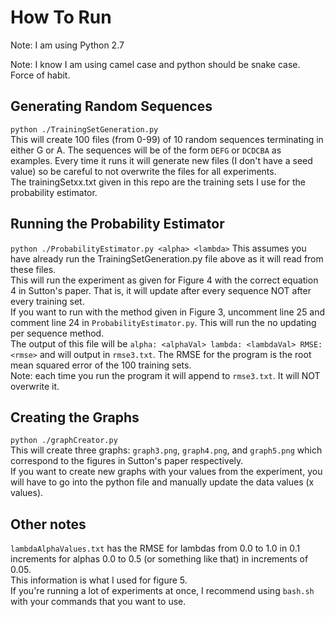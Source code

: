 # How To Run
Note: I am using Python 2.7

Note: I know I am using camel case and python should be snake case. Force of habit.

## Generating Random Sequences
`python ./TrainingSetGeneration.py`  
This will create 100 files (from 0-99) of 10 random sequences terminating in either G or A. The sequences will be of the form `DEFG` or `DCDCBA` as examples.
Every time it runs it will generate new files (I don't have a seed value) so be careful to not overwrite the files for all experiments.  
The trainingSetxx.txt given in this repo are the training sets I use for the probability estimator.

## Running the Probability Estimator
`python ./ProbabilityEstimator.py <alpha> <lambda>`
This assumes you have already run the TrainingSetGeneration.py file above as it will read from these files.  
This will run the experiment as given for Figure 4 with the correct equation 4 in Sutton's paper. That is, it will update after every sequence NOT after every training set.  
If you want to run with the method given in Figure 3, uncomment line 25 and comment line 24 in `ProbabilityEstimator.py`. This will run the no updating per sequence method.  
The output of this file will be `alpha: <alphaVal> lambda: <lambdaVal> RMSE: <rmse>` and will output in `rmse3.txt`. The RMSE for the program is the root mean squared error of the 100 training sets.  
Note: each time you run the program it will append to `rmse3.txt`. It will NOT overwrite it.

## Creating the Graphs
`python ./graphCreator.py`  
This will create three graphs: `graph3.png`, `graph4.png`, and `graph5.png` which correspond to the figures in Sutton's paper respectively.  
If you want to create new graphs with your values from the experiment, you will have to go into the python file and manually update the data values (x values).  

## Other notes
`lambdaAlphaValues.txt` has the RMSE for lambdas from 0.0 to 1.0 in 0.1 increments for alphas 0.0 to 0.5 (or something like that) in increments of 0.05.  
This information is what I used for figure 5.  
If you're running a lot of experiments at once, I recommend using `bash.sh` with your commands that you want to use.
